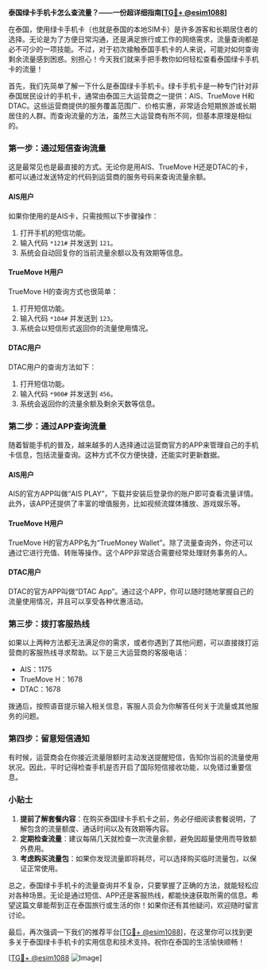 **泰国绿卡手机卡怎么查流量？——一份超详细指南[[TG💪+ @esim1088](https://t.me/s/esim1088)]**

在泰国，使用绿卡手机卡（也就是泰国的本地SIM卡）是许多游客和长期居住者的选择。无论是为了方便日常沟通，还是满足旅行或工作的网络需求，流量查询都是必不可少的一项技能。不过，对于初次接触泰国手机卡的人来说，可能对如何查询剩余流量感到困惑。别担心！今天我们就来手把手教你如何轻松查看泰国绿卡手机卡的流量！

首先，我们先简单了解一下什么是泰国绿卡手机卡。绿卡手机卡是一种专门针对非泰国居民设计的手机卡，通常由泰国三大运营商之一提供：AIS、TrueMove H和DTAC。这些运营商提供的服务覆盖范围广、价格实惠，非常适合短期旅游或长期居住的人群。而查询流量的方法，虽然三大运营商有所不同，但基本原理是相似的。

### **第一步：通过短信查询流量**
这是最常见也是最直接的方式。无论你是用AIS、TrueMove H还是DTAC的卡，都可以通过发送特定的代码到运营商的服务号码来查询流量余额。

#### **AIS用户**
如果你使用的是AIS卡，只需按照以下步骤操作：
1. 打开手机的短信功能。
2. 输入代码 `*121#` 并发送到 `121`。
3. 系统会自动回复你的当前流量余额以及有效期等信息。

#### **TrueMove H用户**
TrueMove H的查询方式也很简单：
1. 打开短信功能。
2. 输入代码 `*104#` 并发送到 `123`。
3. 系统会以短信形式返回你的流量使用情况。

#### **DTAC用户**
DTAC用户的查询方法如下：
1. 打开短信功能。
2. 输入代码 `*900#` 并发送到 `456`。
3. 系统会返回你的流量余额及剩余天数等信息。

### **第二步：通过APP查询流量**
随着智能手机的普及，越来越多的人选择通过运营商官方的APP来管理自己的手机卡信息，包括流量查询。这种方式不仅方便快捷，还能实时更新数据。

#### **AIS用户**
AIS的官方APP叫做“AIS PLAY”，下载并安装后登录你的账户即可查看流量详情。此外，该APP还提供了丰富的增值服务，比如视频流媒体播放、游戏娱乐等。

#### **TrueMove H用户**
TrueMove H的官方APP名为“TrueMoney Wallet”。除了流量查询外，你还可以通过它进行充值、转账等操作。这个APP非常适合需要经常处理财务事务的人。

#### **DTAC用户**
DTAC的官方APP叫做“DTAC App”。通过这个APP，你可以随时随地掌握自己的流量使用情况，并且可以享受各种优惠活动。

### **第三步：拨打客服热线**
如果以上两种方法都无法满足你的需求，或者你遇到了其他问题，可以直接拨打运营商的客服热线寻求帮助。以下是三大运营商的客服电话：
- AIS：1175
- TrueMove H：1678
- DTAC：1678

拨通后，按照语音提示输入相关信息，客服人员会为你解答任何关于流量或其他服务的问题。

### **第四步：留意短信通知**
有时候，运营商会在你接近流量限额时主动发送提醒短信，告知你当前的流量使用状况。因此，平时记得检查手机是否开启了国际短信接收功能，以免错过重要信息。

### **小贴士**
1. **提前了解套餐内容**：在购买泰国绿卡手机卡之前，务必仔细阅读套餐说明，了解包含的流量额度、通话时间以及有效期等内容。
2. **定期检查流量**：建议每隔几天就检查一次流量余额，避免因超量使用而导致额外费用。
3. **考虑购买流量包**：如果你发现流量即将耗尽，可以选择购买临时流量包，以保证正常使用。

总之，泰国绿卡手机卡的流量查询并不复杂，只要掌握了正确的方法，就能轻松应对各种场景。无论是通过短信、APP还是客服热线，都能快速获取所需的信息。希望这篇文章能帮到正在泰国旅行或生活的你！如果你还有其他疑问，欢迎随时留言讨论。

最后，再次强调一下我们的推荐平台[[TG💪+ @esim1088](https://t.me/s/esim1088)]，在这里你可以找到更多关于泰国绿卡手机卡的实用信息和技术支持。祝你在泰国的生活愉快顺畅！

[[TG💪+ @esim1088](https://t.me/s/esim1088) ![Image](https://i.postimg.cc/4NQfJmqS/Snipaste-2025-05-13-00-14-12.png)]